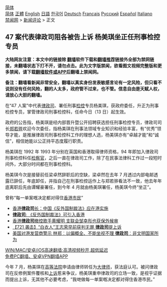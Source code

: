  <!-- 面包屑导航 --> <div class="breadcrumb"><!-- GTranslate: https://gtranslate.io/ -->  <div class="switcher notranslate">  <div class="selected">  <a href="#" onclick="return false;"> 简体</a>  </div>  <div class="option">  <a href="https://www.bannedbook.org" onclick="doGTranslate('zh-CN|zh-CN');jQuery('div.switcher div.selected a').html(jQuery(this).html());return false;" title="简体中文" class="nturl selected"> 简体</a>  <a href="https://www.bannedbook.org/zh-tw/" onclick="doGTranslate('zh-CN|zh-TW');jQuery('div.switcher div.selected a').html(jQuery(this).html());return false;" title="繁體中文" class="nturl"> 正體</a>  <a href="https://www.bannedbook.org/en/" onclick="doGTranslate('zh-CN|en');jQuery('div.switcher div.selected a').html(jQuery(this).html());return false;" title="English" class="nturl"> English</a>  <a href="https://www.bannedbook.org/ja/" onclick="doGTranslate('zh-CN|ja');jQuery('div.switcher div.selected a').html(jQuery(this).html());return false;" title="日本語" class="nturl"> 日語</a>  <a href="https://www.bannedbook.org/ko/" onclick="doGTranslate('zh-CN|ko');jQuery('div.switcher div.selected a').html(jQuery(this).html());return false;" title="한국어" class="nturl"> 한국어</a>  <a href="https://www.bannedbook.org/de/" onclick="doGTranslate('zh-CN|de');jQuery('div.switcher div.selected a').html(jQuery(this).html());return false;" title="Deutsch" class="nturl"> Deutsch</a>  <a href="https://www.bannedbook.org/fr/" onclick="doGTranslate('zh-CN|fr');jQuery('div.switcher div.selected a').html(jQuery(this).html());return false;" title="Français" class="nturl"> Français</a>  <a href="https://www.bannedbook.org/ru/" onclick="doGTranslate('zh-CN|ru');jQuery('div.switcher div.selected a').html(jQuery(this).html());return false;" title="Русский" class="nturl"> Русский</a>  <a href="https://www.bannedbook.org/es/" onclick="doGTranslate('zh-CN|es');jQuery('div.switcher div.selected a').html(jQuery(this).html());return false;" title="Español" class="nturl"> Español</a>  <a href="https://www.bannedbook.org/it/" onclick="doGTranslate('zh-CN|it');jQuery('div.switcher div.selected a').html(jQuery(this).html());return false;" title="Italiano" class="nturl"> Italiano</a>  </div>  </div>      <div class='breadcrumb-sub'><!-- Breadcrumb NavXT 6.3.0 --> <a href="https://www.bannedbook.org/" class="home">禁闻网</a> &gt; <a href="https://www.bannedbook.org/bnews/comments/" class="category">新闻评论</a> &gt; 正文</div></div><h2>47 案代表律政司阻各被告上诉 杨美琪坐正任刑事检控专员</h2> <p class="notice"><b>大陆网友注意：本文中的链接除 <a href="https://github.com/bannedbook/fanqiang" >翻墙</a>软件下载和<a href="https://github.com/killgcd/justmysocks/blob/master/README.md">翻墙推荐</a>链接外全部为禁网链接，未翻墙状态下打不开，请勿点击。此为文字版禁闻，欲看图文视频完整版和更多禁闻，请下载<a href="https://github.com/bannedbook/fanqiang">翻墙软件或APP</a>后翻墙上禁闻网。</p><p>备注：翻墙看新闻非常安全，翻墙以真实身份发表敏感言论有一定风险，但只看不说则没有任何风险，翻的人太多，政府管不过来，也不管。信息自由是天赋人权，请放心大胆的翻墙。</b></p>  <div class="entry">  <p>在“47 人案”中代表<a href="https://www.bannedbook.org/bnews/tag/%E5%BE%8B%E6%94%BF%E5%8F%B8/" class="st_tag internal_tag" rel="tag" title="标签 律政司 下的日志">律政司</a>、署任刑事<a href="https://www.bannedbook.org/bnews/tag/%E6%A3%80%E6%8E%A7/" class="st_tag internal_tag" rel="tag" title="标签 检控 下的日志">检控</a>专员杨美琪，获政府委任，升正为刑事检控专员，掌管律政司刑事检控科，任命今日（13 日）起生效。</p> <p>政府的公告指，杨美琪是经内部晋升暨公开招聘获选担任刑事检控专员，律政司司长<a href="https://www.bannedbook.org/bnews/tag/%E9%83%91%E8%8B%A5%E9%AA%85/" class="st_tag internal_tag" rel="tag" title="标签 郑若骅 下的日志">郑若骅</a>欢迎今次委任，指杨美琪在刑事法领域专业知识和经验丰富，有“优秀”领导才能，是推展律政司刑事检控科工作的理想人选，杨美琪亦有“卓越才能”和“诚信”，相信她能以公正持平态度履行职责。</p>  <p>杨美琪在 1992 年 1993 年分别在英国和香港取得律师资格，94 年即加入律政司刑事检控科任<a href="https://www.bannedbook.org/bnews/tag/%e6%a3%80%e5%af%9f%e5%ae%98/" class="st_tag internal_tag" rel="tag" title="标签 检察官 下的日志">检察官</a>，之后一直在律政司工作，除了在民事法律科工作过一段短时间外，大部分时间都在刑事检控科。</p> <p>杨美琪今次是接替前任梁卓然辞职后的空缺，梁卓然在去年 7 月透过内部电邮透露已辞任，年底卸任，并指自己在刑事检控运作上与郑若骅看法不一致，他去年年底离职后先由谭耀豪署任，到今年 4 月就由杨美琪署任，杨美琪今终“坐正”。</p>  <p>曾称“每一单案嘅决定都对得住<a href="https://www.bannedbook.org/bnews/tag/%E9%A6%99%E6%B8%AF%E5%B8%82%E6%B0%91/" class="st_tag internal_tag" rel="tag" title="标签 香港市民 下的日志">香港市民</a>”</p> <ul class='op-related-articles' title='相关阅读'> <li><a href='https://www.bannedbook.org/bnews/ssgc/20210810/1603341.html' target='_blank'>香港<b>律政司</b>长：中国《反外国制裁法》应在港实施</a></li> <li><a href='https://www.bannedbook.org/bnews/baitai/20210809/1603063.html' target='_blank'><b>律政司</b>: 《反外国制裁法》可引入香港</a></li> <li><a href='https://www.bannedbook.org/bnews/comments/20210806/1601411.html' target='_blank'>香港<b>律政司</b>撤控歌手黄耀明 支联会邹幸彤也获保外候审</a></li> <li><a href='https://www.bannedbook.org/bnews/comments/20210721/1591524.html' target='_blank'>【721 袭击】“白衣人”王志荣早前获判无罪 <b>律政司</b>提上诉</a></li> <li><a href='https://www.bannedbook.org/bnews/comments/20210718/1589155.html' target='_blank'>美国对港发营商警示 林郑︰以偏概全、不能坐视不理 <b>律政司</b>︰非文明国家所为</a></li> </ul> <p class="texttj"> <a href="https://github.com/bannedbook/fanqiang/wiki/V2ray%E6%9C%BA%E5%9C%BA" target="_blank">WIN/MAC/安卓/iOS高速翻墙:高清视频秒开,超低延迟</a><br/> <a href="https://github.com/bannedbook/fanqiang/wiki/%E7%A6%81%E9%97%BB%E7%BD%91%E5%AE%89%E5%8D%93%E7%BF%BB%E5%A2%99%E6%96%B0%E9%97%BBAPP" target="_blank">免费PC翻墙、安卓VPN翻墙APP</a></p> <p>今年 7 月，杨美琪在<a href="https://www.bannedbook.org/bnews/tag/%E9%AB%98%E7%AD%89%E6%B3%95%E9%99%A2/" class="st_tag internal_tag" rel="tag" title="标签 高等法院 下的日志">高等法院</a>申请由律师转任为<a href="https://www.bannedbook.org/bnews/tag/%E5%A4%A7%E5%BE%8B%E5%B8%88/" class="st_tag internal_tag" rel="tag" title="标签 大律师 下的日志">大律师</a>，获法庭认可。被问律政司在反修例案件覆核和<a href="https://www.bannedbook.org/bnews/tag/%E4%B8%8A%E8%AF%89/" class="st_tag internal_tag" rel="tag" title="标签 上诉 下的日志">上诉</a>惹来争议，杨美琪重申律政司的立场一致，是视乎证据而提出上诉，无其他不必要考虑，“我哋做每一单案嘅决定都对得住香港市民。”</p><a name='sharetosocial'></a>  <div style="margin-bottom:5px;padding-bottom:5px;clear:both"> <div id="archive-pix-1" class="banner-ads"> <!-- AuctionX Display platform tag START --> <div id="26318x728x90x621x_ADSLOT2" clicktrack="%%CLICK_URL_ESC%%"></div> <!-- AuctionX Display platform tag END --> </div> <div id="archive-pix-2" class="banner-ads"> <!-- AuctionX Display platform tag START --> <div id="26315x300x250x621x_ADSLOT2" clicktrack="%%CLICK_URL_ESC%%"></div> <!-- AuctionX Display platform tag END --> </div> </div>  <div id="archive-pix-1" class="banner-ads"> <!-- AuctionX Display platform tag START --> <div id="26318x728x90x621x_ADSLOT3" clicktrack="%%CLICK_URL_ESC%%"></div> <!-- AuctionX Display platform tag END --> </div> </div><!--END ENTRY--> 